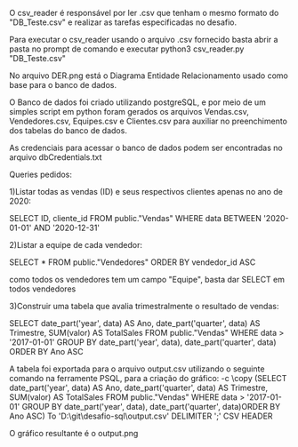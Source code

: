 O csv_reader é responsável por ler .csv que tenham o mesmo formato do "DB_Teste.csv" e realizar as tarefas
especificadas no desafio.

Para executar o csv_reader usando o arquivo .csv fornecido basta abrir a pasta no prompt de comando e executar 
python3 csv_reader.py "DB_Teste.csv"

No arquivo DER.png está o Diagrama Entidade Relacionamento usado como base para o banco de dados.

O Banco de dados foi criado utilizando postgreSQL, e por meio de um simples script em python foram gerados
os arquivos Vendas.csv, Vendedores.csv, Equipes.csv e Clientes.csv para auxiliar no preenchimento dos tabelas
do banco de dados.

As credenciais para acessar o banco de dados podem ser encontradas no arquivo dbCredentials.txt

Queries pedidos:

1)Listar todas as vendas (ID) e seus respectivos clientes apenas no ano de 2020:

SELECT ID, cliente_id FROM public."Vendas"
WHERE data BETWEEN '2020-01-01' AND '2020-12-31'

2)Listar a equipe de cada vendedor:

SELECT * FROM public."Vendedores"
ORDER BY vendedor_id ASC 

como todos os vendedores tem um campo "Equipe", basta dar SELECT em todos vendedores

3)Construir uma tabela que avalia trimestralmente o resultado de vendas:

SELECT
  date_part('year', data) AS Ano,
  date_part('quarter', data) AS Trimestre,
  SUM(valor) AS TotalSales
FROM
  public."Vendas"
WHERE
  data > '2017-01-01'
GROUP BY
  date_part('year', data), date_part('quarter', data)
ORDER BY Ano ASC

A tabela foi exportada para o arquivo output.csv utilizando o seguinte comando na ferramente PSQL, para a criação do gráfico:
-c \copy (SELECT date_part('year', data) AS Ano, date_part('quarter', data) AS Trimestre, SUM(valor) AS TotalSales FROM public."Vendas" WHERE data > '2017-01-01' GROUP BY date_part('year', data), date_part('quarter', data)ORDER BY Ano ASC) To 'D:\git\desafio-sql\output.csv' DELIMITER ';' CSV  HEADER

O gráfico resultante é o output.png

